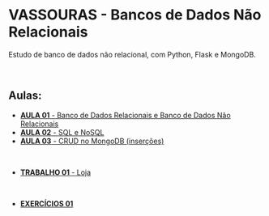 # VASSOURAS - Bancos de Dados Não Relacionais

Estudo de banco de dados não relacional, com Python, Flask e MongoDB.

<br>

## Aulas:

* [**AULA 01** - Banco de Dados Relacionais e Banco de Dados Não Relacionais](https://github.com/Leandro-Cardoso/Vassouras-Banco-de-Dados-Nao-Relacionais/tree/main/aula01)
* [**AULA 02** - SQL e NoSQL](https://github.com/Leandro-Cardoso/Vassouras-Banco-de-Dados-Nao-Relacionais/tree/main/aula02)
* [**AULA 03** - CRUD no MongoDB (inserções)](https://github.com/Leandro-Cardoso/Vassouras-Banco-de-Dados-Nao-Relacionais/tree/main/aula03)

<br>

* [**TRABALHO 01** - Loja](https://github.com/Leandro-Cardoso/Vassouras-Banco-de-Dados-Nao-Relacionais/tree/main/trabalho01)

<br>

* [**EXERCÍCIOS 01**](https://github.com/Leandro-Cardoso/Vassouras-Banco-de-Dados-Nao-Relacionais/tree/main/exercicios01)
